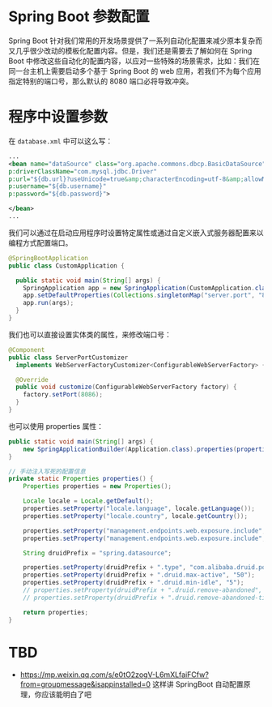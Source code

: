 # Spring Boot 参数配置

Spring Boot 针对我们常用的开发场景提供了一系列自动化配置来减少原本复杂而又几乎很少改动的模板化配置内容。但是，我们还是需要去了解如何在 Spring Boot 中修改这些自动化的配置内容，以应对一些特殊的场景需求，比如：我们在同一台主机上需要启动多个基于 Spring Boot 的 web 应用，若我们不为每个应用指定特别的端口号，那么默认的 8080 端口必将导致冲突。

# 程序中设置参数

在 `database.xml` 中可以这么写：

```xml
...
<bean name="dataSource" class="org.apache.commons.dbcp.BasicDataSource"
p:driverClassName="com.mysql.jdbc.Driver"
p:url="${db.url}?useUnicode=true&amp;characterEncoding=utf-8&amp;allowMultiQueries=true"
p:username="${db.username}"
p:password="${db.password}">

</bean>
...
```

我们可以通过在启动应用程序时设置特定属性或通过自定义嵌入式服务器配置来以编程方式配置端口。

```java
@SpringBootApplication
public class CustomApplication {

  public static void main(String[] args) {
    SpringApplication app = new SpringApplication(CustomApplication.class);
    app.setDefaultProperties(Collections.singletonMap("server.port", "8083"));
    app.run(args);
  }
}
```

我们也可以直接设置实体类的属性，来修改端口号：

```java
@Component
public class ServerPortCustomizer
  implements WebServerFactoryCustomizer<ConfigurableWebServerFactory> {

  @Override
  public void customize(ConfigurableWebServerFactory factory) {
    factory.setPort(8086);
  }
}
```

也可以使用 properties 属性：

```java
public static void main(String[] args) {
    new SpringApplicationBuilder(Application.class).properties(properties()).run(args);
}

// 手动注入写死的配置信息
private static Properties properties() {
    Properties properties = new Properties();

    Locale locale = Locale.getDefault();
    properties.setProperty("locale.language", locale.getLanguage());
    properties.setProperty("locale.country", locale.getCountry());

    properties.setProperty("management.endpoints.web.exposure.include", "*");
    properties.setProperty("management.endpoints.web.exposure.include", "*");

    String druidPrefix = "spring.datasource";

    properties.setProperty(druidPrefix + ".type", "com.alibaba.druid.pool.DruidDataSource");
    properties.setProperty(druidPrefix + ".druid.max-active", "50");
    properties.setProperty(druidPrefix + ".druid.min-idle", "5");
    // properties.setProperty(druidPrefix + ".druid.remove-abandoned", "true");
    // properties.setProperty(druidPrefix + ".druid.remove-abandoned-timeout-millis", "120000");

    return properties;
}
```

# TBD

- https://mp.weixin.qq.com/s/e0tO2zogV-L6mXLfaiFCfw?from=groupmessage&isappinstalled=0 这样讲 SpringBoot 自动配置原理，你应该能明白了吧
